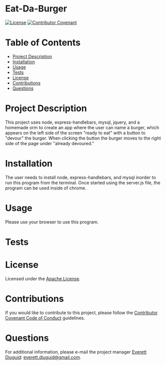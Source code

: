 # Eat-Da-Burger 
  [![License](https://img.shields.io/badge/License-Apache%202.0-blue.svg)](https://opensource.org/licenses/Apache-2.0) [![Contributor Covenant](https://img.shields.io/badge/Contributor%20Covenant-v2.0%20adopted-ff69b4.svg)](https://www.contributor-covenant.org/version/2/0/code_of_conduct/)
  # Table of Contents
  * [Project Description](#project-description)
  * [Installation](#installation)
  * [Usage](#usage)
  * [Tests](#tests)
  * [License](#license)
  * [Contributions](#contributions)
  * [Questions](#questions)
  # Project Description
  This project uses node, express-handlebars, mysql, jquery, and a homemade orm to create an app where the user can name a burger, which appears on the left side of the screen "ready to eat" with a button to "devour" the burger.  When clicking the button the burger moves to the right side of the page under "already devoured." 
  # Installation
  The user needs to install node, express-handlebars, and mysql inorder to run this program from the terminal.  Once started using the server.js file, the program can be used inside of chrome.
  # Usage
  Please use your browser to use this program.
  # Tests
  
  # License
  Licensed under the [Apache License](https://spdx.org/licenses/Apache-2.0.html).
  # Contributions
  If you would like to contribute to this project, please follow the [Contributor Covenant Code of Conduct](https://www.contributor-covenant.org/version/2/0/code_of_conduct/) guidelines.
  # Questions
  For additional information, please e-mail the project manager [Everett Diuguid](https://github.com/undefined/): everett.diuguid@gmail.com.  
